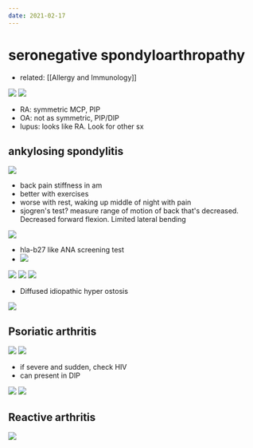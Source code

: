 ```yaml
---
date: 2021-02-17
---
```


# seronegative spondyloarthropathy

- related: [[Allergy and Immunology]]

![](https://photos.thisispiggy.com/file/wikiFiles/20210217150953.png)
![](https://photos.thisispiggy.com/file/wikiFiles/20210217151256.png)

- RA: symmetric MCP, PIP
- OA: not as symmetric, PIP/DIP
- lupus: looks like RA. Look for other sx

## ankylosing spondylitis

![](https://photos.thisispiggy.com/file/wikiFiles/20210217151743.png)

- back pain stiffness in am
- better with exercises
- worse with rest, waking up middle of night with pain
- sjogren's test? measure range of motion of back that's decreased. Decreased forward flexion. Limited lateral bending

![](https://photos.thisispiggy.com/file/wikiFiles/20210217152143.png)

- hla-b27 like ANA screening test
- ![](https://photos.thisispiggy.com/file/wikiFiles/20210217152547.png)

![](https://photos.thisispiggy.com/file/wikiFiles/20210217153600.png)
![](https://photos.thisispiggy.com/file/wikiFiles/20210217153657.png)
![](https://photos.thisispiggy.com/file/wikiFiles/20210217153801.png)

- Diffused idiopathic hyper ostosis

![](https://photos.thisispiggy.com/file/wikiFiles/20210217154635.png)

## Psoriatic arthritis

![](https://photos.thisispiggy.com/file/wikiFiles/20210217155438.png)
![](https://photos.thisispiggy.com/file/wikiFiles/20210217155546.png)

- if severe and sudden, check HIV
- can present in DIP

![](https://photos.thisispiggy.com/file/wikiFiles/20210217155701.png)
![](https://photos.thisispiggy.com/file/wikiFiles/20210217155923.png)

## Reactive arthritis

![](https://photos.thisispiggy.com/file/wikiFiles/20210217160357.png)
